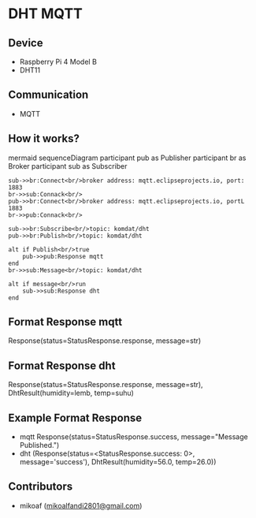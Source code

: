 # DHT MQTT

## Device

- Raspberry Pi 4 Model B
- DHT11

## Communication

- MQTT

## How it works?

mermaid
sequenceDiagram
participant pub as Publisher
participant br as Broker
participant sub as Subscriber

    sub->>br:Connect<br/>broker address: mqtt.eclipseprojects.io, port: 1883
    br->>sub:Connack<br/>
    pub->>br:Connect<br/>broker address: mqtt.eclipseprojects.io, portL 1883
    br->>pub:Connack<br/>

    sub->>br:Subscribe<br/>topic: komdat/dht
    pub->>br:Publish<br/>topic: komdat/dht

    alt if Publish<br/>true
        pub->>pub:Response mqtt
    end
    br->>sub:Message<br/>topic: komdat/dht

    alt if message<br/>run
        sub->>sub:Response dht
    end

## Format Response mqtt

Response(status=StatusResponse.response, message=str)

## Format Response dht

Response(status=StatusResponse.response, message=str), DhtResult(humidity=lemb, temp=suhu)

## Example Format Response

- mqtt
  Response(status=StatusResponse.success, message="Message Published.")
- dht
  (Response(status=<StatusResponse.success: 0>, message='success'), DhtResult(humidity=56.0, temp=26.0))

## Contributors

- mikoaf (mikoalfandi2801@gmail.com)
